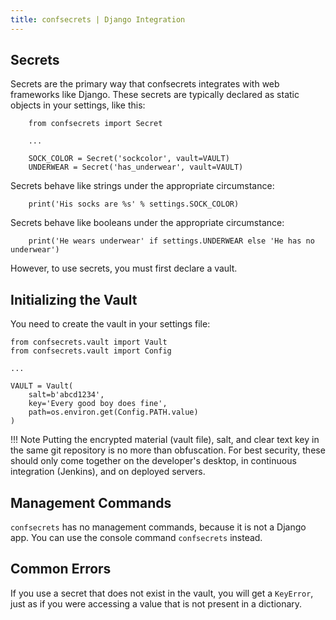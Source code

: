 ```yaml
---
title: confsecrets | Django Integration
---
```


## Secrets

Secrets are the primary way that confsecrets integrates with web frameworks like Django. These secrets are typically declared as static objects in your settings, like this:

        from confsecrets import Secret
        
        ...
        
        SOCK_COLOR = Secret('sockcolor', vault=VAULT)
        UNDERWEAR = Secret('has_underwear', vault=VAULT)

Secrets behave like strings under the appropriate circumstance:

        print('His socks are %s' % settings.SOCK_COLOR)
        

Secrets behave like booleans under the appropriate circumstance:

        print('He wears underwear' if settings.UNDERWEAR else 'He has no underwear')

However, to use secrets, you must first declare a vault.


## Initializing the Vault

You need to create the vault in your settings file:

    from confsecrets.vault import Vault
    from confsecrets.vault import Config

    ...

    VAULT = Vault(
        salt=b'abcd1234',
        key='Every good boy does fine',
        path=os.environ.get(Config.PATH.value)
    )

!!! Note
    Putting the encrypted material (vault file), salt, and clear text key in the
    same git repository is no more than obfuscation.  For best security, these should
    only come together on the developer's desktop, in continuous integration (Jenkins),
    and on deployed servers.


## Management Commands

`confsecrets` has no management commands, because it is not a Django app.
You can use the console command `confsecrets` instead.


## Common Errors

If you use a secret that does not exist in the vault, you will get a `KeyError`, just as if you were accessing a value that is not present in a dictionary.
